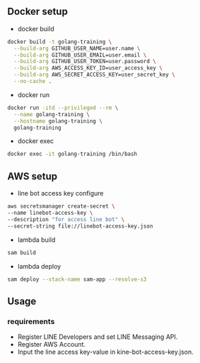 ## Docker setup
- docker build

``` bash
docker build -t golang-training \
  --build-arg GITHUB_USER_NAME=user.name \
  --build-arg GITHUB_USER_EMAIL=user.email \
  --build-arg GITHUB_USER_TOKEN=user.password \
  --build-arg AWS_ACCESS_KEY_ID=user_access_key \
  --build-arg AWS_SECRET_ACCESS_KEY=user_secret_key \
  --no-cache .
```

- docker run

``` bash
docker run -itd --privileged --rm \
  --name golang-training \
  --hostname golang-training \
  golang-training
```

- docker exec
``` bash
docker exec -it golang-training /bin/bash
```

## AWS setup
- line bot access key configure
``` bash
aws secretsmanager create-secret \
--name linebot-access-key \
--description "for access line bot" \
--secret-string file://linebot-access-key.json
```

- lambda build

``` bash
sam build
```

- lambda deploy

``` bash
sam deploy --stack-name sam-app --resolve-s3
```

## Usage

### requirements
* Register LINE Developers and set LINE Messaging API.
* Register AWS Account.
* Input the line access key-value in kine-bot-access-key.json.
